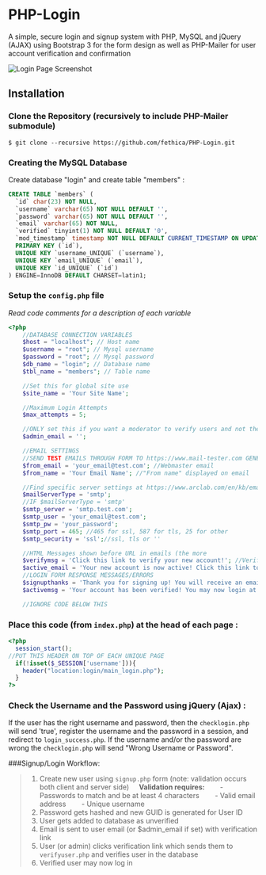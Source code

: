 PHP-Login
=========

A simple, secure login and signup system with PHP, MySQL and jQuery (AJAX) using Bootstrap 3 for the form design as well as PHP-Mailer for user account verification and confirmation

<img src="https://raw.githubusercontent.com/fethica/PHP-Login/master/login/images/screenshot.png" alt="Login Page Screenshot" />

## Installation
### Clone the Repository (recursively to include PHP-Mailer submodule)
    $ git clone --recursive https://github.com/fethica/PHP-Login.git

### Creating the MySQL Database

Create database "login" and create table "members" :

```sql
CREATE TABLE `members` (
  `id` char(23) NOT NULL,
  `username` varchar(65) NOT NULL DEFAULT '',
  `password` varchar(65) NOT NULL DEFAULT '',
  `email` varchar(65) NOT NULL,
  `verified` tinyint(1) NOT NULL DEFAULT '0',
  `mod_timestamp` timestamp NOT NULL DEFAULT CURRENT_TIMESTAMP ON UPDATE CURRENT_TIMESTAMP,
  PRIMARY KEY (`id`),
  UNIQUE KEY `username_UNIQUE` (`username`),
  UNIQUE KEY `email_UNIQUE` (`email`),
  UNIQUE KEY `id_UNIQUE` (`id`)
) ENGINE=InnoDB DEFAULT CHARSET=latin1;
```

### Setup the `config.php` file
<i>Read code comments for a description of each variable</i>

```php
<?php
	//DATABASE CONNECTION VARIABLES
	$host = "localhost"; // Host name
	$username = "root"; // Mysql username
	$password = "root"; // Mysql password
	$db_name = "login"; // Database name
	$tbl_name = "members"; // Table name

	//Set this for global site use
	$site_name = 'Your Site Name';

	//Maximum Login Attempts
	$max_attempts = 5;

	//ONLY set this if you want a moderator to verify users and not the users themselves, otherwise leave blank or comment out
	$admin_email = '';

	//EMAIL SETTINGS
	//SEND TEST EMAILS THROUGH FORM TO https://www.mail-tester.com GENERATED ADDRESS FOR SPAM RATING AND TIPS
	$from_email = 'your_email@test.com'; //Webmaster email
	$from_name = 'Your Email Name'; //"From name" displayed on email

	//Find specific server settings at https://www.arclab.com/en/kb/email/list-of-smtp-and-pop3-servers-mailserver-list.html
	$mailServerType = 'smtp';
	//IF $mailServerType = 'smtp'
	$smtp_server = 'smtp.test.com';
	$smtp_user = 'your_email@test.com';
	$smtp_pw = 'your_password';
	$smtp_port = 465; //465 for ssl, 587 for tls, 25 for other
	$smtp_security = 'ssl';//ssl, tls or ''

	//HTML Messages shown before URL in emails (the more
	$verifymsg = 'Click this link to verify your new account!'; //Verify email message
	$active_email = 'Your new account is now active! Click this link to log in!';//Active email message
	//LOGIN FORM RESPONSE MESSAGES/ERRORS
	$signupthanks = 'Thank you for signing up! You will receive an email shortly confirming the verification of your account.';
	$activemsg = 'Your account has been verified! You may now login at <br><a href="'.$signin_url.'">'.$signin_url.'</a>';

	//IGNORE CODE BELOW THIS
```
### Place this code (from `index.php`) at the head of each page :
```php
<?php
  session_start();
//PUT THIS HEADER ON TOP OF EACH UNIQUE PAGE
  if(!isset($_SESSION['username'])){
    header("location:login/main_login.php");
  }
?>
```

### Check the Username and the Password using jQuery (Ajax) :

If the user has the right username and password, then the `checklogin.php` will send 'true', register the username and the password in a session, and redirect to `login_success.php`.
If the username and/or the password are wrong the `checklogin.php` will send "Wrong Username or Password".


###Signup/Login Workflow:
> 1) Create new user using `signup.php` form
> (note: validation occurs both client and server side)
> &nbsp;&nbsp;&nbsp;&nbsp;<b>Validation requires: </b>
> &nbsp;&nbsp;&nbsp;&nbsp;&nbsp;&nbsp; - Passwords to match and be at least 4 characters
> &nbsp;&nbsp;&nbsp;&nbsp;&nbsp;&nbsp; - Valid email address
> &nbsp;&nbsp;&nbsp;&nbsp;&nbsp;&nbsp; - Unique username
> 2) Password gets hashed and new GUID is generated for User ID
> 3) User gets added to database as unverified
> 4) Email is sent to user email (or $admin_email if set) with verification link
> 5) User (or admin) clicks verification link which sends them to `verifyuser.php` and verifies user in the database
> 6) Verified user may now log in
